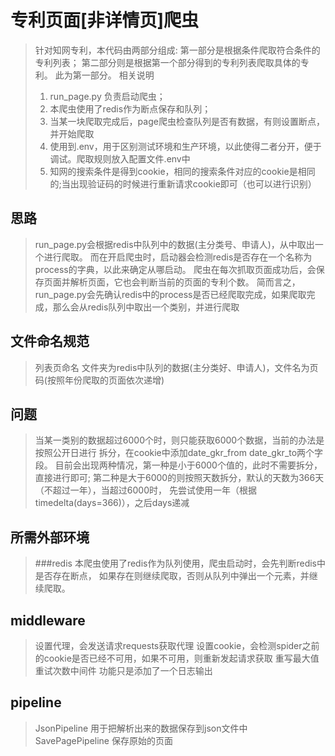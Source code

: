 # 专利页面[非详情页]爬虫
>针对知网专利，本代码由两部分组成:
>第一部分是根据条件爬取符合条件的专利列表；
>第二部分则是根据第一个部分得到的专利列表爬取具体的专利。
>此为第一部分。
>相关说明<br>
>1. run_page.py 负责启动爬虫；
>2. 本爬虫使用了redis作为断点保存和队列；
>3. 当某一块爬取完成后，page爬虫检查队列是否有数据，有则设置断点，并开始爬取
>4. 使用到.env，用于区别测试环境和生产环境，以此使得二者分开，便于调试。爬取规则放入配置文件.env中
>5. 知网的搜索条件是得到cookie，相同的搜索条件对应的cookie是相同的;当出现验证码的时候进行重新请求cookie即可（也可以进行识别）
## 思路
>run_page.py会根据redis中队列中的数据(主分类号、申请人)，从中取出一个进行爬取。
>而在开启爬虫时，启动器会检测redis是否存在一个名称为process的字典，以此来确定从哪启动。
>爬虫在每次抓取页面成功后，会保存页面并解析页面，它也会判断当前的页面的专利个数。
>简而言之，run_page.py会先确认redis中的process是否已经爬取完成，如果爬取完成，那么会从redis队列中取出一个类别，并进行爬取
## 文件命名规范
>列表页命名 文件夹为redis中队列的数据(主分类好、申请人)，文件名为页码(按照年份爬取的页面依次递增)
## 问题
>当某一类别的数据超过6000个时，则只能获取6000个数据，当前的办法是按照公开日进行
>拆分，在cookie中添加date_gkr_from date_gkr_to两个字段。
>目前会出现两种情况，第一种是小于6000个值的，此时不需要拆分，直接进行即可;
>第二种是大于6000的则按照天数拆分，默认的天数为366天（不超过一年），当超过6000时，
>先尝试使用一年（根据timedelta(days=366)），之后days递减

## 所需外部环境
>###redis
>本爬虫使用了redis作为队列使用，爬虫启动时，会先判断redis中是否存在断点，
>如果存在则继续爬取，否则从队列中弹出一个元素，并继续爬取。
## middleware
> 设置代理，会发送请求requests获取代理
> 设置cookie，会检测spider之前的cookie是否已经不可用，如果不可用，则重新发起请求获取
> 重写最大值重试次数中间件 功能只是添加了一个日志输出
## pipeline
> JsonPipeline 用于把解析出来的数据保存到json文件中<br>
> SavePagePipeline 保存原始的页面
